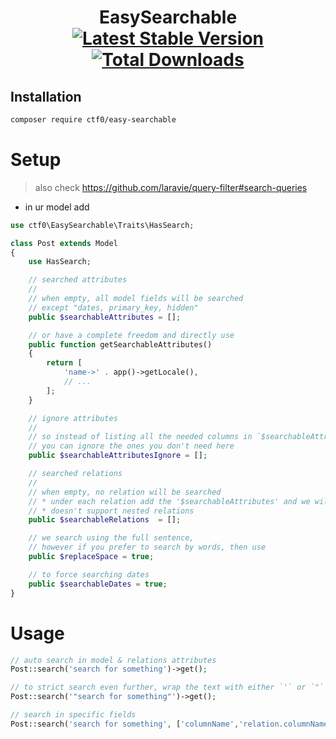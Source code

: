 <h1 align="center">
    EasySearchable
    <br>
    <a href="https://packagist.org/packages/ctf0/easy-searchable"><img src="https://img.shields.io/packagist/v/ctf0/easy-searchable.svg" alt="Latest Stable Version"/></a>
    <a href="https://packagist.org/packages/ctf0/easy-searchable"><img src="https://img.shields.io/packagist/dt/ctf0/easy-searchable.svg" alt="Total Downloads"/></a>
</h1>

## Installation

``` bash
composer require ctf0/easy-searchable
```

# Setup

> also check https://github.com/laravie/query-filter#search-queries

- in ur model add

```php
use ctf0\EasySearchable\Traits\HasSearch;

class Post extends Model
{
    use HasSearch;

    // searched attributes
    //
    // when empty, all model fields will be searched
    // except "dates, primary_key, hidden"
    public $searchableAttributes = [];

    // or have a complete freedom and directly use
    public function getSearchableAttributes()
    {
        return [
            'name->' . app()->getLocale(),
            // ...
        ];
    }

    // ignore attributes
    //
    // so instead of listing all the needed columns in `$searchableAttributes`
    // you can ignore the ones you don't need here
    public $searchableAttributesIgnore = [];

    // searched relations
    //
    // when empty, no relation will be searched
    // * under each relation add the '$searchableAttributes' and we will pick them up automatically
    // * doesn't support nested relations
    public $searchableRelations  = [];

    // we search using the full sentence,
    // however if you prefer to search by words, then use
    public $replaceSpace = true;

    // to force searching dates
    public $searchableDates = true;
}
```

# Usage

```php
// auto search in model & relations attributes
Post::search('search for something')->get();

// to strict search even further, wrap the text with either `'` or `"`
Post::search('"search for something"')->get();

// search in specific fields
Post::search('search for something', ['columnName','relation.columnName'])->get();
```
